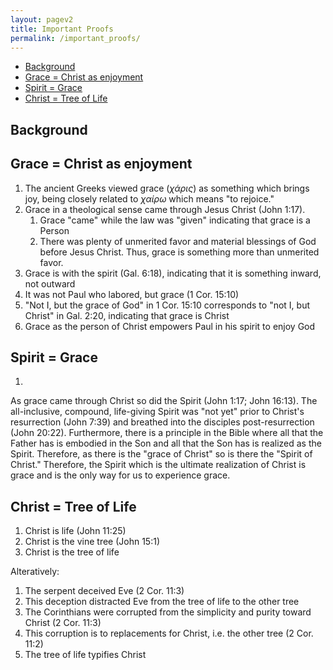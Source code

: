 ```yaml
---
layout: pagev2
title: Important Proofs
permalink: /important_proofs/
---
```

- [Background](#background)
- [Grace = Christ as enjoyment](#grace--christ-as-enjoyment)
- [Spirit = Grace](#spirit--grace)
- [Christ = Tree of Life](#christ--tree-of-life)

## Background

## Grace = Christ as enjoyment

1. The ancient Greeks viewed grace (*χάρις*) as something which brings joy, being closely related to *χαίρω* which means "to rejoice."
2. Grace in a theological sense came through Jesus Christ (John 1:17). 
   1. Grace "came" while the law was "given" indicating that grace is a Person
   2. There was plenty of unmerited favor and material blessings of God before Jesus Christ. Thus, grace is something more than unmerited favor.
3. Grace is with the spirit (Gal. 6:18), indicating that it is something inward, not outward
4. It was not Paul who labored, but grace (1 Cor. 15:10)
5. "Not I, but the grace of God" in 1 Cor. 15:10 corresponds to "not I, but Christ" in Gal. 2:20, indicating that grace is Christ
6. Grace as the person of Christ empowers Paul in his spirit to enjoy God

## Spirit = Grace

1. 
As grace came through Christ so did the Spirit (John 1:17; John 16:13). The all-inclusive, compound, life-giving Spirit was "not yet" prior to Christ's resurrection (John 7:39) and breathed into the disciples post-resurrection (John 20:22). Furthermore, there is a principle in the Bible where all that the Father has is embodied in the Son and all that the Son has is realized as the Spirit. Therefore, as there is the "grace of Christ" so is there the "Spirit of Christ." Therefore, the Spirit which is the ultimate realization of Christ is grace and is the only way for us to experience grace.

## Christ = Tree of Life

1. Christ is life (John 11:25)
2. Christ is the vine tree (John 15:1)
3. Christ is the tree of life

Alteratively:

1. The serpent deceived Eve (2 Cor. 11:3)
2. This deception distracted Eve from the tree of life to the other tree
3. The Corinthians were corrupted from the simplicity and purity toward Christ (2 Cor. 11:3)
4. This corruption is to replacements for Christ, i.e. the other tree (2 Cor. 11:2)
5. The tree of life typifies Christ